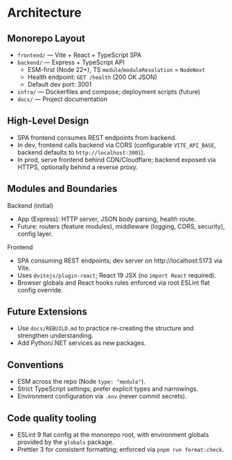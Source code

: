 # Architecture

## Monorepo Layout

- `frontend/` — Vite + React + TypeScript SPA
- `backend/` — Express + TypeScript API
  - ESM-first (Node 22+), TS `module`/`moduleResolution` = `NodeNext`
  - Health endpoint: `GET /health` (200 OK JSON)
  - Default dev port: 3001
- `infra/` — Dockerfiles and compose; deployment scripts (future)
- `docs/` — Project documentation

## High-Level Design

- SPA frontend consumes REST endpoints from backend.
- In dev, frontend calls backend via CORS (configurable `VITE_API_BASE`, backend defaults to `http://localhost:3001`).
- In prod, serve frontend behind CDN/Cloudflare; backend exposed via HTTPS, optionally behind a reverse proxy.

## Modules and Boundaries

Backend (initial)

- App (Express): HTTP server, JSON body parsing, health route.
- Future: routers (feature modules), middleware (logging, CORS, security), config layer.

Frontend

- SPA consuming REST endpoints; dev server on http://localhost:5173 via Vite.
- Uses `@vitejs/plugin-react`; React 19 JSX (no `import React` required).
- Browser globals and React hooks rules enforced via root ESLint flat config override.

## Future Extensions

- Use `docs/REBUILD.md` to practice re-creating the structure and strengthen understanding.
- Add Python/.NET services as new packages.

## Conventions

- ESM across the repo (Node `type: "module"`).
- Strict TypeScript settings; prefer explicit types and narrowings.
- Environment configuration via `.env` (never commit secrets).

## Code quality tooling

- ESLint 9 flat config at the monorepo root, with environment globals provided by the `globals` package.
- Prettier 3 for consistent formatting; enforced via `pnpm run format:check`.
